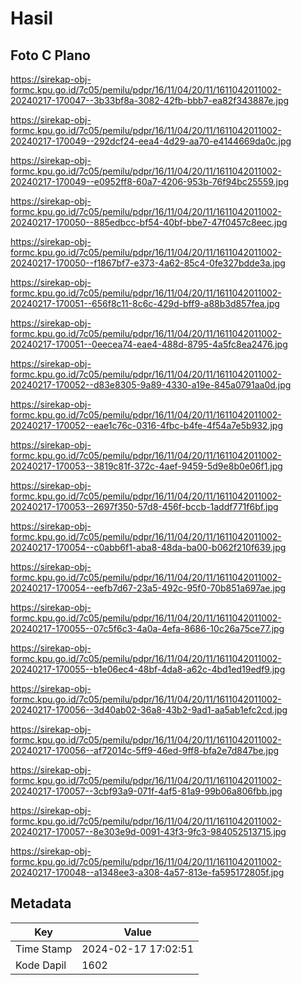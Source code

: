# Hasil

## Foto C Plano

https://sirekap-obj-formc.kpu.go.id/7c05/pemilu/pdpr/16/11/04/20/11/1611042011002-20240217-170047--3b33bf8a-3082-42fb-bbb7-ea82f343887e.jpg

https://sirekap-obj-formc.kpu.go.id/7c05/pemilu/pdpr/16/11/04/20/11/1611042011002-20240217-170049--292dcf24-eea4-4d29-aa70-e4144669da0c.jpg

https://sirekap-obj-formc.kpu.go.id/7c05/pemilu/pdpr/16/11/04/20/11/1611042011002-20240217-170049--e0952ff8-60a7-4206-953b-76f94bc25559.jpg

https://sirekap-obj-formc.kpu.go.id/7c05/pemilu/pdpr/16/11/04/20/11/1611042011002-20240217-170050--885edbcc-bf54-40bf-bbe7-47f0457c8eec.jpg

https://sirekap-obj-formc.kpu.go.id/7c05/pemilu/pdpr/16/11/04/20/11/1611042011002-20240217-170050--f1867bf7-e373-4a62-85c4-0fe327bdde3a.jpg

https://sirekap-obj-formc.kpu.go.id/7c05/pemilu/pdpr/16/11/04/20/11/1611042011002-20240217-170051--656f8c11-8c6c-429d-bff9-a88b3d857fea.jpg

https://sirekap-obj-formc.kpu.go.id/7c05/pemilu/pdpr/16/11/04/20/11/1611042011002-20240217-170051--0eecea74-eae4-488d-8795-4a5fc8ea2476.jpg

https://sirekap-obj-formc.kpu.go.id/7c05/pemilu/pdpr/16/11/04/20/11/1611042011002-20240217-170052--d83e8305-9a89-4330-a19e-845a0791aa0d.jpg

https://sirekap-obj-formc.kpu.go.id/7c05/pemilu/pdpr/16/11/04/20/11/1611042011002-20240217-170052--eae1c76c-0316-4fbc-b4fe-4f54a7e5b932.jpg

https://sirekap-obj-formc.kpu.go.id/7c05/pemilu/pdpr/16/11/04/20/11/1611042011002-20240217-170053--3819c81f-372c-4aef-9459-5d9e8b0e06f1.jpg

https://sirekap-obj-formc.kpu.go.id/7c05/pemilu/pdpr/16/11/04/20/11/1611042011002-20240217-170053--2697f350-57d8-456f-bccb-1addf771f6bf.jpg

https://sirekap-obj-formc.kpu.go.id/7c05/pemilu/pdpr/16/11/04/20/11/1611042011002-20240217-170054--c0abb6f1-aba8-48da-ba00-b062f210f639.jpg

https://sirekap-obj-formc.kpu.go.id/7c05/pemilu/pdpr/16/11/04/20/11/1611042011002-20240217-170054--eefb7d67-23a5-492c-95f0-70b851a697ae.jpg

https://sirekap-obj-formc.kpu.go.id/7c05/pemilu/pdpr/16/11/04/20/11/1611042011002-20240217-170055--07c5f6c3-4a0a-4efa-8686-10c26a75ce77.jpg

https://sirekap-obj-formc.kpu.go.id/7c05/pemilu/pdpr/16/11/04/20/11/1611042011002-20240217-170055--b1e06ec4-48bf-4da8-a62c-4bd1ed19edf9.jpg

https://sirekap-obj-formc.kpu.go.id/7c05/pemilu/pdpr/16/11/04/20/11/1611042011002-20240217-170056--3d40ab02-36a8-43b2-9ad1-aa5ab1efc2cd.jpg

https://sirekap-obj-formc.kpu.go.id/7c05/pemilu/pdpr/16/11/04/20/11/1611042011002-20240217-170056--af72014c-5ff9-46ed-9ff8-bfa2e7d847be.jpg

https://sirekap-obj-formc.kpu.go.id/7c05/pemilu/pdpr/16/11/04/20/11/1611042011002-20240217-170057--3cbf93a9-071f-4af5-81a9-99b06a806fbb.jpg

https://sirekap-obj-formc.kpu.go.id/7c05/pemilu/pdpr/16/11/04/20/11/1611042011002-20240217-170057--8e303e9d-0091-43f3-9fc3-984052513715.jpg

https://sirekap-obj-formc.kpu.go.id/7c05/pemilu/pdpr/16/11/04/20/11/1611042011002-20240217-170048--a1348ee3-a308-4a57-813e-fa595172805f.jpg


## Metadata

| Key        | Value               |
| ---------- | ------------------- |
| Time Stamp | 2024-02-17 17:02:51 |
| Kode Dapil | 1602                |



